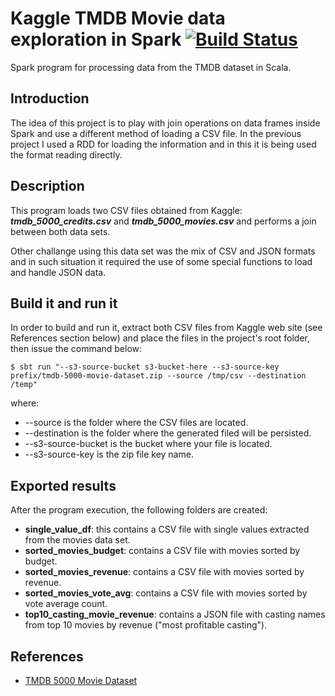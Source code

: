 # Kaggle TMDB Movie data exploration in Spark [![Build Status](https://travis-ci.org/andersonkmi/kaggle-tmbp-movie-dataset-spark.svg?branch=master)](https://travis-ci.org/andersonkmi/kaggle-tmdb-movie-dataset-spark)
Spark program for processing data from the TMDB dataset in Scala.

## Introduction

The idea of this project is to play with join operations on data frames inside
Spark and use a different method of loading a CSV file. In the previous project I used
a RDD for loading the information and in this it is being used the format reading
directly.

## Description

This program loads two CSV files obtained from Kaggle: **_tmdb_5000_credits.csv_** and 
**_tmdb_5000_movies.csv_** and performs a join between both data sets.

Other challange using this data set was the mix of CSV and JSON formats and in such
situation it required the use of some special functions to load and handle JSON data.

## Build it and run it

In order to build and run it, extract both CSV files from Kaggle web site (see References section below)
and place the files in the project's root folder, then issue the command below:

```
$ sbt run "--s3-source-bucket s3-bucket-here --s3-source-key prefix/tmdb-5000-movie-dataset.zip --source /tmp/csv --destination /temp"
```
where:
- --source is the folder where the CSV files are located.
- --destination is the folder where the generated filed will be persisted.
- --s3-source-bucket is the bucket where your file is located.
- --s3-source-key is the zip file key name.

## Exported results

After the program execution, the following folders are created:
- __single_value_df__: this contains a CSV file with single values extracted from the movies data set.
- __sorted_movies_budget__: contains a CSV file with movies sorted by budget.
- __sorted_movies_revenue__: contains a CSV file with movies sorted by revenue.
- __sorted_movies_vote_avg__: contains a CSV file with movies sorted by vote average count.
- __top10_casting_movie_revenue__: contains a JSON file with casting names from top 10 movies by revenue ("most profitable casting").

## References

- [TMDB 5000 Movie Dataset](https://www.kaggle.com/tmdb/tmdb-movie-metadata "TMDB 5000 Movie Dataset")